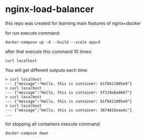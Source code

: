 # nginx-load-balancer
this repo was created for learning main features of nginx+docker

for run execute command:
```shell
docker-compose up -d --build --scale app=3
```

after that execute this command 10 times:
```shell
curl localhost
```
You will get different outputs each time:
```shell
> curl localhost
--- {"message":"Hello, this is container: b1f0411005e9"}
> curl localhost
--- {"message":"Hello, this is container: 5f119e8a9667"}
> curl localhost
--- {"message":"Hello, this is container: b1f0411005e9"}
> curl localhost
--- {"message":"Hello, this is container: 3674815eaa4c"}
...
```

for stopping all containers execute command:
```shell
docker-compose down
```